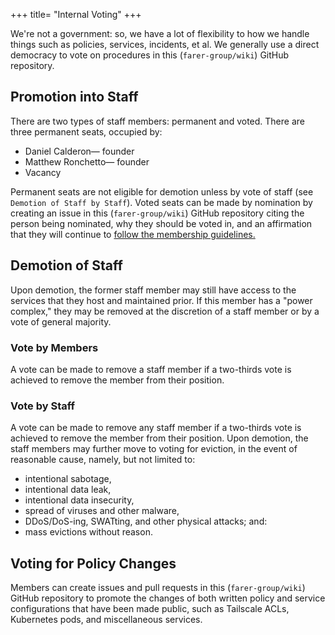+++
title= "Internal Voting"
+++

We're not a government: so, we have a lot of flexibility to how we handle things such as policies, services, incidents, et al. We generally use a direct democracy to vote on procedures in this (`farer-group/wiki`) GitHub repository.

## Promotion into Staff
There are two types of staff members: permanent and voted. There are three permanent seats, occupied by:
- Daniel Calderon—   founder
- Matthew Ronchetto— founder
- Vacancy

Permanent seats are not eligible for demotion unless by vote of staff (see `Demotion of Staff by Staff`). Voted seats can be made by nomination by creating an issue in this (`farer-group/wiki`) GitHub repository citing the person being nominated, why they should be voted in, and an affirmation that they will continue to [follow the membership guidelines.](@farer-and-you/membership.md)

## Demotion of Staff
Upon demotion, the former staff member may still have access to the services that they host and maintained prior. If this member has a "power complex," they may be removed at the discretion of a staff member or by a vote of general majority.

### Vote by Members
A vote can be made to remove a staff member if a two-thirds vote is achieved to remove the member from their position.

### Vote by Staff
A vote can be made to remove any staff member if a two-thirds vote is achieved to remove the member from their position. Upon demotion, the staff members may further move to voting for eviction, in the event of reasonable cause, namely, but not limited to:
- intentional sabotage,
- intentional data leak,
- intentional data insecurity,
- spread of viruses and other malware,
- DDoS/DoS-ing, SWATting, and other physical attacks; and:
- mass evictions without reason.

## Voting for Policy Changes
Members can create issues and pull requests in this (`farer-group/wiki`) GitHub repository to promote the changes of both written policy and service configurations that have been made public, such as Tailscale ACLs, Kubernetes pods, and miscellaneous services.
